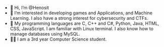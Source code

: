 - 👋 Hi, I’m @Henosit
- 👀 I’m interested in developing games and Applications, and Machine Learning. I also have a strong interest for cybersecurity and CTFs.
- 🌱 My programming languages are C, C++ and C#, Python, Java, HTML, CSS, JavaScript. I am familiar with Linux terminal. I also know how to manage databases using MySQL.
- 👩‍🎓 I am a 3rd year Computer Science student.

<!---
Henosit/Henosit is a ✨ special ✨ repository because its `README.md` (this file) appears on your GitHub profile.
You can click the Preview link to take a look at your changes.
--->
